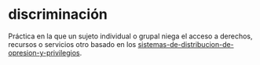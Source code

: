 # discriminación

Práctica en la que un sujeto individual o grupal niega el acceso a derechos, recursos o servicios otro basado en los [sistemas-de-distribucion-de-opresion-y-privilegios](sistemas-de-distribucion-de-opresion-y-privilegios.md).
